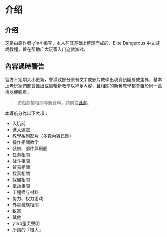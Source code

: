 # 介绍

## 介绍

这是由原作者 y1n4 编写，本人在其基础上整理而成的，Elite Dangerous 中文游戏教程，旨在帮助广大玩家入门这款游戏。

## 內容過時警告

官方不定期大小更新，會導致部分原有文字或影片教學出現資訊斷層或差異，基本上老玩家們都會推出或編輯新教學以補足內容，且相關的新舊教學都會置於同一區塊以便觀看。

> 遊戲劇情相關導航資料，請前往[此處](qi-ta/zhi-ding-mu-lu-ju-qing-zi-liao-dao-hang.md)。

本導航分為以下大項：

* 入坑前
* 進入遊戲
* 教學系列影片（多數內容已刪）
* 操作相關教学
* 裝備、部件與飛船
* 任务相關
* 战斗相關
* 貿易相關
* 探索相關
* 採礦相關
* 搶劫相關
* 工程师与材料
* 势力、权力游戏
* 外星種族相關
* 致富
* 其他
* y1n4歪奀聲明
* 所謂的『橙大』

